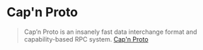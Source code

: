 # Cap'n Proto

> Cap’n Proto is an insanely fast data interchange format and capability-based RPC system. [Cap'n Proto](https://capnproto.org/)